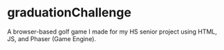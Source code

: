 # graduationChallenge
A browser-based golf game I made for my HS senior project using HTML, JS, and Phaser (Game Engine).
